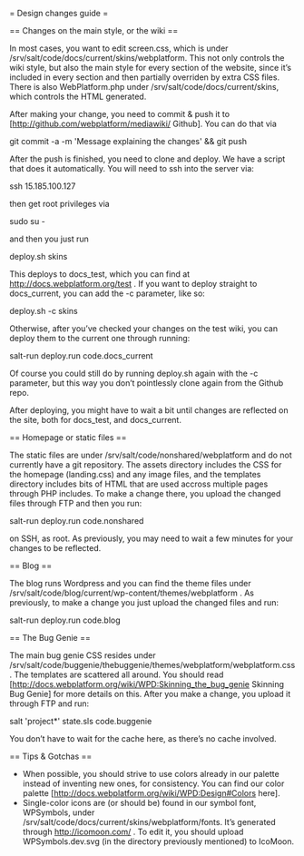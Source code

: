 = Design changes guide =

== Changes on the main style, or the wiki ==

In most cases, you want to edit screen.css, which is under /srv/salt/code/docs/current/skins/webplatform. This not only controls the wiki style, but also the main style for every section of the website, since it’s included in every section and then partially overriden by extra CSS files. There is also WebPlatform.php under /srv/salt/code/docs/current/skins, which controls the HTML generated.

After making your change, you need to commit & push it to [http://github.com/webplatform/mediawiki/ Github]. You can do that via 

  git commit -a -m 'Message explaining the changes' && git push
	
After the push is finished, you need to clone and deploy. We have a script that does it automatically. You will need to ssh into the server via:

  ssh 15.185.100.127
	
then get root privileges via 

  sudo su -
	
and then you just run

  deploy.sh skins
	
This deploys to docs_test, which you can find at http://docs.webplatform.org/test . If you want to deploy straight to docs_current, you can add the -c parameter, like so:

  deploy.sh -c skins
	
Otherwise, after you’ve checked your changes on the test wiki, you can deploy them to the current one through running:

  salt-run deploy.run code.docs_current
	
Of course you could still do by running deploy.sh again with the -c parameter, but this way you don’t pointlessly clone again from the Github repo.

After deploying, you might have to wait a bit until changes are reflected on the site, both for docs_test, and docs_current.

== Homepage or static files ==

The static files are under /srv/salt/code/nonshared/webplatform and do not currently have a git repository. The assets directory includes the CSS for the homepage (landing.css) and any image files, and the templates directory includes bits of HTML that are used accross multiple pages through PHP includes. To make a change there, you upload the changed files through FTP and then you run:

  salt-run deploy.run code.nonshared
	
on SSH, as root. As previously, you may need to wait a few minutes for your changes to be reflected. 

== Blog ==

The blog runs Wordpress and you can find the theme files under /srv/salt/code/blog/current/wp-content/themes/webplatform . As previously, to make a change you just upload the changed files and run:

  salt-run deploy.run code.blog
	
== The Bug Genie ==

The main bug genie CSS resides under /srv/salt/code/buggenie/thebuggenie/themes/webplatform/webplatform.css. 
The templates are scattered all around. You should read [http://docs.webplatform.org/wiki/WPD:Skinning_the_bug_genie Skinning Bug Genie] for more details on this. After you make a change, you upload it through FTP and run: 

  salt 'project*' state.sls code.buggenie
	
You don’t have to wait for the cache here, as there’s no cache involved.

== Tips & Gotchas ==

* When possible, you should strive to use colors already in our palette instead of inventing new ones, for consistency. You can find our color palette [http://docs.webplatform.org/wiki/WPD:Design#Colors here].
* Single-color icons are (or should be) found in our symbol font, WPSymbols, under /srv/salt/code/docs/current/skins/webplatform/fonts. It’s generated through http://icomoon.com/ . To edit it, you should upload WPSymbols.dev.svg (in the directory previously mentioned) to IcoMoon.